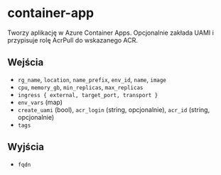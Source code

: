 # container-app
Tworzy aplikację w Azure Container Apps. Opcjonalnie zakłada UAMI i przypisuje rolę AcrPull do wskazanego ACR.


## Wejścia
- `rg_name`, `location`, `name_prefix`, `env_id`, `name`, `image`
- `cpu`, `memory_gb`, `min_replicas`, `max_replicas`
- `ingress { external, target_port, transport }`
- `env_vars` (map)
- `create_uami` (bool), `acr_login` (string, opcjonalnie), `acr_id` (string, opcjonalnie)
- `tags`


## Wyjścia
- `fqdn`